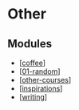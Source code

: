 Other
===

Modules
---

- [[coffee]]
- [[01-random]]
- [[other-courses]]
- [[inspirations]]
- [[writing]]

[//begin]: # "Autogenerated link references for markdown compatibility"
[coffee]: coffee/coffee.md "Coffee"
[01-random]: 01-random.md "Random"
[other-courses]: other-courses/other-courses.md "Other Courses"
[inspirations]: inspirations/inspirations.md "Inspirations"
[writing]: writing/writing.md "Writing"
[//end]: # "Autogenerated link references"
